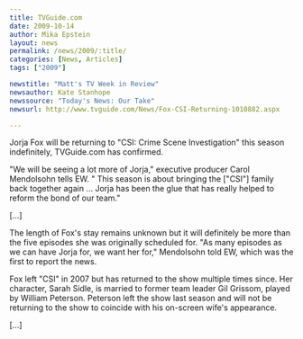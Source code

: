 ```yaml
---
title: TVGuide.com
date: 2009-10-14
author: Mika Epstein
layout: news
permalink: /news/2009/:title/
categories: [News, Articles]
tags: ["2009"]

newstitle: "Matt's TV Week in Review"
newsauthor: Kate Stanhope  
newssource: "Today's News: Our Take"
newsurl: http://www.tvguide.com/News/Fox-CSI-Returning-1010882.aspx  

---
```


Jorja Fox will be returning to "CSI: Crime Scene Investigation" this season indefinitely, TVGuide.com has confirmed.

"We will be seeing a lot more of Jorja," executive producer Carol Mendolsohn tells EW. " This season is about bringing the ["CSI"] family back together again ... Jorja has been the glue that has really helped to reform the bond of our team."

[...]

The length of Fox's stay remains unknown but it will definitely be more than the five episodes she was originally scheduled for. "As many episodes as we can have Jorja for, we want her for," Mendolsohn told EW, which was the first to report the news.

Fox left "CSI" in 2007 but has returned to the show multiple times since. Her character, Sarah Sidle, is married to former team leader Gil Grissom, played by William Peterson. Peterson left the show last season and will not be returning to the show to coincide with his on-screen wife's appearance.

[...]  
